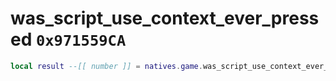 # was_script_use_context_ever_pressed `0x971559CA`

```lua
local result --[[ number ]] = natives.game.was_script_use_context_ever_pressed(_unk0 --[[ number ]])
```